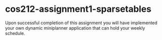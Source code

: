 # cos212-assignment1-sparsetables
Upon successful completion of this assignment you will have implemented your own dynamic miniplanner application that can hold your weekly schedule.
